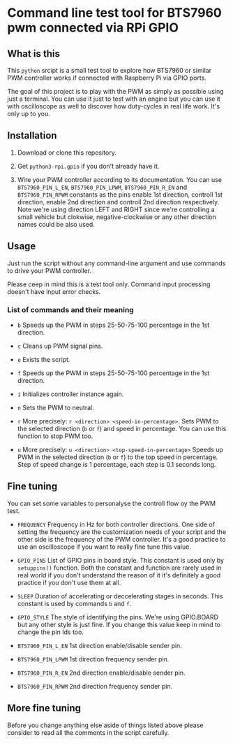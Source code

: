 # Command line test tool for BTS7960 pwm connected via RPi GPIO

## What is this

This ` python ` srcipt is a small test tool to explore how BTS7960 or similar PWM controller works if connected with Raspberry Pi via GPIO ports.

The goal of this project is to play with the PWM as simply as possible using just a terminal. You can use it just to test with an engine but you can use it with oscilloscope as well to discover how duty-cycles in real life work. It's only up to you.

## Installation

1. Download or clone this repository.

2. Get ` python3-rpi.gpio ` if you don't already have it.

3. Wire your PWM controller according to its documentation. You can use ` BTS7960_PIN_L_EN `, ` BTS7960_PIN_LPWM `, ` BTS7960_PIN_R_EN ` and ` BTS7960_PIN_RPWM ` constants as the pins enable 1st direction, controll 1st direction, enable 2nd direction and controll 2nd direction respectively. Note we're using direction LEFT and RIGHT since we're controlling a small vehicle but clokwise, negative-clockwise or any other direction names could be also used.

## Usage

Just run the script without any command-line argument and use commands to drive your PWM controller.

Please ceep in mind this is a test tool only. Command input processing doesn't have input error checks.

### List of commands and their meaning

- ` b ` Speeds up the PWM in steps 25-50-75-100 percentage in the 1st direction.

- ` c ` Cleans up PWM signal pins.

- ` e ` Exists the script.

- ` f ` Speeds up the PWM in steps 25-50-75-100 percentage in the 1st direction.

- ` i ` Initializes controller instance again.

- ` n ` Sets the PWM to neutral.

- ` r ` More precisely: ` r <direction> <speed-in-percentage> `. Sets PWM to the selected direction (` b ` or ` f `) and speed in percentage. You can use this function to stop PWM too.

- ` u ` More precisely: ` u <direction> <top-speed-in-percentage> ` Speeds up PWM in the selected direction (` b ` or ` f `) to the top speed in percentage. Step of speed change is 1 percentage, each step is 0.1 seconds long.

## Fine tuning

You can set some variables to personalyse the controll flow oy the PWM test.

- ` FREQUENCY ` Frequency in Hz for both controller directions. One side of setting the frequency are the customization needs of your script and the other side is the frequency of the PWM controller. It's a good practice to use an oscilloscope if you want to really fine tune this value.

- ` GPIO_PINS ` List of GPIO pins in board style. This constant is used only by ` setuppins() ` function. Both the constant and function are rarely used in real world if you don't understand the reason of it it's definitely a good practice if you don't use them at all.

- ` SLEEP ` Duration of accelerating or deccelerating stages in seconds. This constant is used by commands ` b ` and ` f `.

- ` GPIO_STYLE ` The style of identifying the pins. We're using GPIO.BOARD but any other style is just fine. If you change this value keep in mind to change the pin Ids too.

- ` BTS7960_PIN_L_EN ` 1st direction enable/disable sender pin.

- ` BTS7960_PIN_LPWM ` 1st direction frequency sender pin.

- ` BTS7960_PIN_R_EN ` 2nd direction enable/disable sender pin.

- ` BTS7960_PIN_RPWM ` 2nd direction frequency sender pin.

## More fine tuning

Before you change anything else aside of things listed above please consider to read all the comments in the script carefully.
